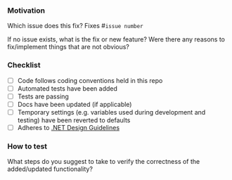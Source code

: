 ### Motivation

Which issue does this fix? Fixes #`issue number`

If no issue exists, what is the fix or new feature? Were there any reasons to fix/implement things that are not obvious?

### Checklist

- [ ] Code follows coding conventions held in this repo
- [ ] Automated tests have been added
- [ ] Tests are passing
- [ ] Docs have been updated (if applicable)
- [ ] Temporary settings (e.g. variables used during development and testing) have been reverted to defaults
- [ ] Adheres to [.NET Design Guidelines](https://learn.microsoft.com/dotnet/standard/design-guidelines/)

### How to test

What steps do you suggest to take to verify the correctness of the added/updated functionality?
